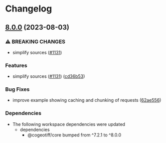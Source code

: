 # Changelog

## [8.0.0](https://github.com/blacha/cogeotiff/compare/examples-v7.2.1...examples-v8.0.0) (2023-08-03)


### ⚠ BREAKING CHANGES

* simplify sources ([#1131](https://github.com/blacha/cogeotiff/issues/1131))

### Features

* simplify sources ([#1131](https://github.com/blacha/cogeotiff/issues/1131)) ([cd36b53](https://github.com/blacha/cogeotiff/commit/cd36b53fbf728b99b0705b6d39c2a142afe60ce0))


### Bug Fixes

* improve example showing caching and chunking of requests ([62ae556](https://github.com/blacha/cogeotiff/commit/62ae5569c520ce90ff1de0ce4d65769ecfa596b2))


### Dependencies

* The following workspace dependencies were updated
  * dependencies
    * @cogeotiff/core bumped from ^7.2.1 to ^8.0.0
